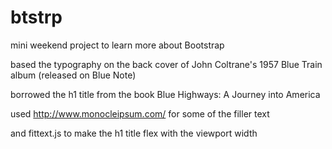 btstrp
======

mini weekend project to learn more about Bootstrap

based the typography on the back cover of John Coltrane's 1957 Blue Train album (released on Blue Note)

borrowed the h1 title from the book Blue Highways: A Journey into America

used http://www.monocleipsum.com/ for some of the filler text

and fittext.js to make the h1 title flex with the viewport width


